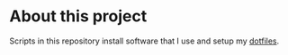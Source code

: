 # About this project

Scripts in this repository install software that I use and setup my [dotfiles](https://github.com/MatejaMaric/dotfiles).
